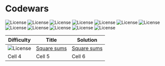# Codewars
![License](https://img.shields.io/badge/8%20kyu-E6E6E6)
![License](https://img.shields.io/badge/7%20kyu-E6E6E6)
![License](https://img.shields.io/badge/6%20kyu-ECB613)
![License](https://img.shields.io/badge/5%20kyu-ECB613)
![License](https://img.shields.io/badge/4%20kyu-3C7EBB)
![License](https://img.shields.io/badge/3%20kyu-3C7EBB)
![License](https://img.shields.io/badge/2%20kyu-866CC7)
![License](https://img.shields.io/badge/1%20kyu-866CC7)
![License](https://img.shields.io/badge/1%20dan-555555)
![License](https://img.shields.io/badge/2%20dan-555555)
![License](https://img.shields.io/badge/3%20dan-555555)
![License](https://img.shields.io/badge/4%20dan-555555)


|                        Difficulty                      |                                Title                                |                              Solution                               |
|--------------------------------------------------------|---------------------------------------------------------------------|---------------------------------------------------------------------|
| ![License](https://img.shields.io/badge/1%20kyu-866CC7)|[Square sums](https://www.codewars.com/kata/5a667236145c462103000091)|[Square sums](https://www.codewars.com/kata/5a667236145c462103000091)|
| Cell 4     |Cell 5 |  Cell 6  |
